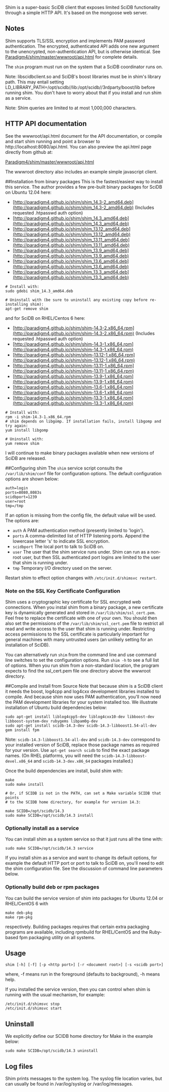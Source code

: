 Shim is a super-basic SciDB client that exposes limited SciDB functionality
through a simple HTTP API. It's based on the mongoose web server.

## Notes
Shim supports TLS/SSL encryption and implements PAM
password authentication. The encrypted, authenticated API adds one
new argument to the unencrypted, non-authentication API, but is otherwise
identical. See
[Paradigm4/shim/master/wwwroot/api.html](http://htmlpreview.github.com/?https://raw.github.com/Paradigm4/shim/master/wwwroot/api.html)
for complete details.

The `shim` program must run on the system that a SciDB coordinator runs on.

Note: libscidbclient.so and SciDB's boost libraries must be in shim's library
path. This may entail setting
LD_LIBRARY_PATH=/opt/scidb/<whatever>/lib:/opt/scidb/<whatever>/3rdparty/boost/lib
before
running shim.  You don't have to worry about that if you install and run shim
as a service.

Note: Shim queries are limited to at most 1,000,000 characters.

## HTTP API documentation
See the wwwroot/api.html document for the API documentation, or compile and
start shim running and point a browser to http://localhost:8080/api.html.
You can also preview the api.html page directly from github at:

[Paradigm4/shim/master/wwwroot/api.html](http://htmlpreview.github.com/?https://raw.github.com/Paradigm4/shim/master/wwwroot/api.html)


The wwwroot directory also includes an example simple javascript client.

##Installation from binary packages
This is the fastest/easiest way to install this service.
The author provides a few pre-built binary packages for SciDB on Ubuntu 12.04 here:

* [http://paradigm4.github.io/shim/shim_14.3-2_amd64.deb](http://paradigm4.github.io/shim/shim_14.3-2_amd64.deb) (Includes requested .htpasswd auth option)
* [http://paradigm4.github.io/shim/shim_14.3_amd64.deb](http://paradigm4.github.io/shim/shim_14.3_amd64.deb)
* [http://paradigm4.github.io/shim/shim_13.12_amd64.deb](http://paradigm4.github.io/shim/shim_13.12_amd64.deb)
* [http://paradigm4.github.io/shim/shim_13.11_amd64.deb](http://paradigm4.github.io/shim/shim_13.11_amd64.deb)
* [http://paradigm4.github.io/shim/shim_13.9_amd64.deb](http://paradigm4.github.io/shim/shim_13.9_amd64.deb)
* [http://paradigm4.github.io/shim/shim_13.6_amd64.deb](http://paradigm4.github.io/shim/shim_13.6_amd64.deb)
* [http://paradigm4.github.io/shim/shim_13.3_amd64.deb](http://paradigm4.github.io/shim/shim_13.3_amd64.deb)

```
# Install with:
sudo gdebi shim_14.3_amd64.deb

# Uninstall with (be sure to uninstall any existing copy before re-installing shim):
apt-get remove shim
```

and for SciDB on RHEL/Centos 6 here:

* [http://paradigm4.github.io/shim/shim-14.3-2.x86_64.rpm](http://paradigm4.github.io/shim/shim-14.3-2.x86_64.rpm) (Includes requested .htpasswd auth option)
* [http://paradigm4.github.io/shim/shim-14.3-1.x86_64.rpm](http://paradigm4.github.io/shim/shim-14.3-1.x86_64.rpm)
* [http://paradigm4.github.io/shim/shim-13.12-1.x86_64.rpm](http://paradigm4.github.io/shim/shim-13.12-1.x86_64.rpm)
* [http://paradigm4.github.io/shim/shim-13.11-1.x86_64.rpm](http://paradigm4.github.io/shim/shim-13.11-1.x86_64.rpm)
* [http://paradigm4.github.io/shim/shim-13.9-1.x86_64.rpm](http://paradigm4.github.io/shim/shim-13.9-1.x86_64.rpm)
* [http://paradigm4.github.io/shim/shim-13.6-1.x86_64.rpm](http://paradigm4.github.io/shim/shim-13.6-1.x86_64.rpm)
* [http://paradigm4.github.io/shim/shim-13.3-1.x86_64.rpm](http://paradigm4.github.io/shim/shim-13.3-1.x86_64.rpm)

```
# Install with:
rpm -i shim-14.3-1.x86_64.rpm
# shim depends on libgomp. If installation fails, install libgomp and try again:
yum install libgomp

# Uninstall with:
yum remove shim
```
I will continue to make binary packages available when new versions of SciDB are released.

##Configuring  shim
The `shim` service script consults the `/var/lib/shim/conf` file for
configuration options. The default configuration options are shown below:
```
auth=login
ports=8080,8083s
scidbport=1239
user=root
tmp=/tmp
```
If an option is missing from the config file, the default value will be used.
The options are:

* `auth` A PAM authentication method (presently limited to 'login').
* `ports` A comma-delimited list of HTTP listening ports. Append the lowercase
letter 's' to indicate SSL encryption.
* `scidbport` The local port to talk to SciDB on.
* `user` The user that the shim service runs under. Shim can run as a non-root
user, but then SSL authenticated port logins are limited to the user that shim
is running under.
* `tmp` Temporary I/O directory used on the server.

Restart shim to effect option changes with `/etc/init.d/shimsvc restart`.

### Note on the SSL Key Certificate Configuration

Shim uses a cryptographic key certificate for SSL encrypted web connections.
When you instal shim from a binary package, a new certificate key is
dynamically generated and stored in `/var/lib/shim/ssl_cert.pem`. Feel free to
replace the certificate with one of your own. You should then also set the
permissions of the `/var/lib/shim/ssl_cert.pem` file to restrict all read and
write access to the user that shim is running under.  Restricting access
permissions to the SSL certificate is particularly important for general
machines with many untrusted users (an unlikely setting for an installation of
SciDB).


You can alternatively run `shim` from the command line and use command line
switches to set the configuration options. Run `shim -h` to see a full list
of options. When you run shim from a non-standard location, the program
expects to find the ssl_cert.pem file one directory above the wwwroot
directory.

##Compile and Install from Source
Note that because shim is a SciDB client it needs the boost, log4cpp and
log4cxx development libraries installed to compile. And because shim now uses
PAM authentication, you'll now need the PAM development libraries for your
system installed too. We illustrate installation of Ubuntu build dependencies
below:
```
sudo apt-get install liblog4cpp5-dev liblog4cxx10-dev libboost-dev libboost-system-dev rubygems libpam0g-dev
sudo apt-get install scidb-14.3-dev scidb-14.3-libboost1.54-all-dev
gem install fpm
```
Note: `scidb-14.3-libboost1.54-all-dev` and `scidb-14.3-dev` correspond to your
installed version of SciDB, replace those package names as required for your
version. Use `apt-get search scidb` to find the exact package names. (On RHEL
platforms, you will need the `scidb-14.3-libboost-devel.x86_64` and
`scidb-14.3-dev.x86_64` packages installed.)

Once the build dependencies are install, build shim with:
```
make
sudo make install

# Or, if SCIDB is not in the PATH, can set a Make variable SCIDB that points
# to the SCIDB home directory, for example for version 14.3:

make SCIDB=/opt/scidb/14.3
sudo make SCIDB=/opt/scidb/14.3 install

```
### Optionally install as a service
You can install shim as a system service so that it just runs all the time with:
```
sudo make SCIDB=/opt/scidb/14.3 service
```
If you install shim as a service and want to change its default options, for example the default HTTP port or port to talk to SciDB on, you'll need to edit the shim configuration file. See the discussion of command line parameters below.
### Optionally build deb or rpm packages
You can build the service version of shim into packages for Ubuntu 12.04 or RHEL/CentOS 6 with
```
make deb-pkg
make rpm-pkg
```
respectively. Building packages requires that certain extra packaging programs are available,
including rpmbuild for RHEL/CentOS and the Ruby-based fpm packaging utility on all systems.

## Usage
```
shim [-h] [-f] [-p <http port>] [-r <document root>] [-s <scidb port>]
```
where, -f means run in the foreground (defaults to background), -h means help.

If you installed the service version, then you can control when shim is running with the usual mechanism, for example:
```
/etc/init.d/shimsvc stop
/etc/init.d/shimsvc start
```

## Uninstall
We explicitly define our SCIDB home directory for Make in the example below:
```
sudo make SCIDB=/opt/scidb/14.3 uninstall
```


## Log files
Shim prints messages to the system log. The syslog file location varies, but can usually be found in /var/log/syslog or /var/log/messages.
